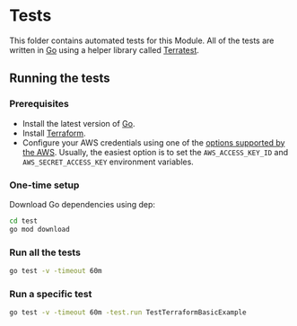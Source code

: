 # Tests

This folder contains automated tests for this Module. All of the tests are written in [Go](https://golang.org) using a helper library called [Terratest](https://github.com/gruntwork-io/terratest).

## Running the tests

### Prerequisites

- Install the latest version of [Go](https://golang.org/doc/install).
- Install [Terraform](https://learn.hashicorp.com/tutorials/terraform/install-cli).
- Configure your AWS credentials using one of the [options supported by the AWS](https://registry.terraform.io/providers/hashicorp/aws/latest/docs#authentication). Usually, the easiest option is to set the `AWS_ACCESS_KEY_ID` and `AWS_SECRET_ACCESS_KEY` environment variables.

### One-time setup

Download Go dependencies using dep:

```bash
cd test
go mod download
```

### Run all the tests

```bash
go test -v -timeout 60m
```

### Run a specific test

```bash
go test -v -timeout 60m -test.run TestTerraformBasicExample
```